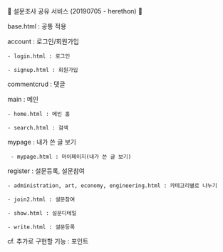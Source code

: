 📝 설문조사 공유 서비스 (20190705 - herethon) 📝

base.html :  공통 적용

account : 로그인/회원가입

	- login.html : 로그인
	
	- signup.html : 회원가입
	
commentcrud : 댓글

main : 메인

	- home.html : 메인 홈
	 
	- search.html : 검색
	 
mypage : 내가 쓴 글 보기

	 - mypage.html : 마이페이지(내가 쓴 글 보기)
	 
register : 설문등록, 설문참여

	- administration, art, economy, engineering.html : 카테고리별로 나누기
	
	- join2.html : 설문참여
	
	- show.html : 설문디테일
	
	- write.html : 설문등록

cf. 추가로 구현할 기능 : 포인트
